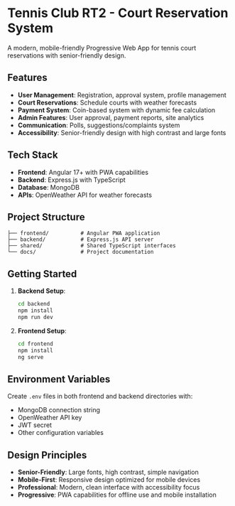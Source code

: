 # Tennis Club RT2 - Court Reservation System

A modern, mobile-friendly Progressive Web App for tennis court reservations with senior-friendly design.

## Features

- **User Management**: Registration, approval system, profile management
- **Court Reservations**: Schedule courts with weather forecasts
- **Payment System**: Coin-based system with dynamic fee calculation
- **Admin Features**: User approval, payment reports, site analytics
- **Communication**: Polls, suggestions/complaints system
- **Accessibility**: Senior-friendly design with high contrast and large fonts

## Tech Stack

- **Frontend**: Angular 17+ with PWA capabilities
- **Backend**: Express.js with TypeScript
- **Database**: MongoDB
- **APIs**: OpenWeather API for weather forecasts

## Project Structure

```
├── frontend/          # Angular PWA application
├── backend/           # Express.js API server
├── shared/            # Shared TypeScript interfaces
└── docs/              # Project documentation
```

## Getting Started

1. **Backend Setup**:
   ```bash
   cd backend
   npm install
   npm run dev
   ```

2. **Frontend Setup**:
   ```bash
   cd frontend
   npm install
   ng serve
   ```

## Environment Variables

Create `.env` files in both frontend and backend directories with:

- MongoDB connection string
- OpenWeather API key
- JWT secret
- Other configuration variables

## Design Principles

- **Senior-Friendly**: Large fonts, high contrast, simple navigation
- **Mobile-First**: Responsive design optimized for mobile devices
- **Professional**: Modern, clean interface with accessibility focus
- **Progressive**: PWA capabilities for offline use and mobile installation